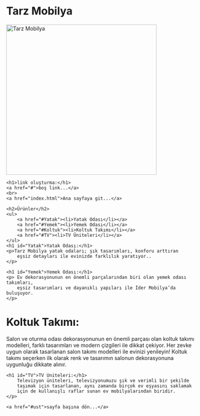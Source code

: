 <!DOCTYPE html>
<html lang="en">
<head>
    <meta charset="UTF-8">
    <meta http-equiv="X-UA-Compatible" content="IE=edge">
    <meta name="viewport" content="width=device-width, initial-scale=1.0">
    <title>Tarz Mobilya  </title>
</head>
<body id="ust">
    <h1>Tarz Mobilya</h1>
    <img src="resimler\Tarz mobilya.jpg"
    height="400"
    alt="Tarz Mobilya"
    title="Tarz Mobilya">

    <h1>link oluşturma:</h1>
    <a href="#">boş link...</a>
    <br>
    <a href="index.html">Ana sayfaya git...</a>

    <h2>Ürünler</h2>
    <ul>
        <a href="#Yatak"><li>Yatak Odası</li></a>
        <a href="#Yemek"><li>Yemek Odası</li></a>
        <a href="#Koltuk"><li>Koltuk Takımı</li></a>
        <a href="#TV"><li>TV Üniteleri</li></a>
    </ul>
    <h1 id="Yatak">Yatak Odası:</h1>
    <p>Tarz Mobilya yatak odaları; şık tasarımları, konforu arttıran 
        eşsiz detayları ile evinizde farklılık yaratıyor..
    </p>

    <h1 id="Yemek">Yemek Odası:</h1>
    <p> Ev dekorasyonunun en önemli parçalarından biri olan yemek odası takımları, 
        eşsiz tasarımları ve dayanıklı yapıları ile İder Mobilya’da buluşuyor. 
    </p>

<h1 id="Koltuk">Koltuk Takımı:</h1>
          Salon ve oturma odası dekorasyonunun en önemli parçası olan koltuk takımı modelleri, farklı tasarımları ve modern çizgileri ile dikkat çekiyor.
           Her zevke uygun olarak tasarlanan salon takımı modelleri ile evinizi yenileyin! Koltuk takımı seçerken ilk olarak renk ve tasarımın salonun dekorasyonuna uygunluğu dikkate alınır.
    </p>

    <h1 id="TV">TV Üniteleri:</h1>
        Televizyon üniteleri, televizyonumuzu şık ve verimli bir şekilde 
        taşımak için tasarlanan, aynı zamanda birçok ev eşyasını saklamak 
        için de kullanışlı raflar sunan ev mobilyalarından biridir. 
    </p>
    
    <a href="#ust">sayfa başına dön...</a>

</body>
</html>
 
